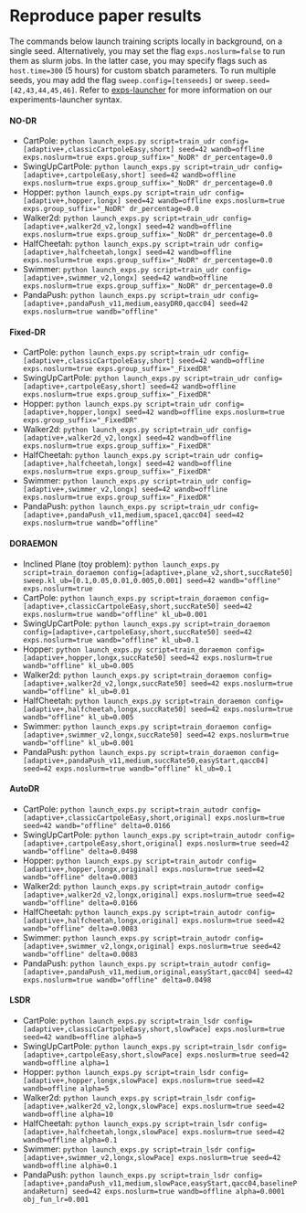 # Reproduce paper results

The commands below launch training scripts locally in background, on a single seed. Alternatively, you may set the flag `exps.noslurm=false` to run them as slurm jobs. In the latter case, you may specify flags such as `host.time=300` (5 hours) for custom sbatch parameters.
To run multiple seeds, you may add the flag `sweep.config=[tenseeds]` or `sweep.seed=[42,43,44,45,46]`.
Refer to [exps-launcher](https://github.com/gabrieletiboni/exps-launcher/) for more information on our experiments-launcher syntax.

#### NO-DR
  - CartPole: `python launch_exps.py script=train_udr config=[adaptive+,classicCartpoleEasy,short] seed=42 wandb=offline exps.noslurm=true exps.group_suffix="_NoDR" dr_percentage=0.0`
  - SwingUpCartPole: `python launch_exps.py script=train_udr config=[adaptive+,cartpoleEasy,short] seed=42 wandb=offline exps.noslurm=true exps.group_suffix="_NoDR" dr_percentage=0.0`
  - Hopper: `python launch_exps.py script=train_udr config=[adaptive+,hopper,longx] seed=42 wandb=offline exps.noslurm=true exps.group_suffix="_NoDR" dr_percentage=0.0`
  - Walker2d: `python launch_exps.py script=train_udr config=[adaptive+,walker2d_v2,longx] seed=42 wandb=offline exps.noslurm=true exps.group_suffix="_NoDR" dr_percentage=0.0`
  - HalfCheetah: `python launch_exps.py script=train_udr config=[adaptive+,halfcheetah,longx] seed=42 wandb=offline exps.noslurm=true exps.group_suffix="_NoDR" dr_percentage=0.0`
  - Swimmer: `python launch_exps.py script=train_udr config=[adaptive+,swimmer_v2,longx] seed=42 wandb=offline exps.noslurm=true exps.group_suffix="_NoDR" dr_percentage=0.0`
  - PandaPush: `python launch_exps.py script=train_udr config=[adaptive+,pandaPush_v11,medium,easyDR0,qacc04] seed=42 exps.noslurm=true wandb="offline"`

#### Fixed-DR
 - CartPole: `python launch_exps.py script=train_udr config=[adaptive+,classicCartpoleEasy,short] seed=42 wandb=offline exps.noslurm=true exps.group_suffix="_FixedDR"`
 - SwingUpCartPole: `python launch_exps.py script=train_udr config=[adaptive+,cartpoleEasy,short] seed=42 wandb=offline exps.noslurm=true exps.group_suffix="_FixedDR"`
 - Hopper: `python launch_exps.py script=train_udr config=[adaptive+,hopper,longx] seed=42 wandb=offline exps.noslurm=true exps.group_suffix="_FixedDR"`
 - Walker2d: `python launch_exps.py script=train_udr config=[adaptive+,walker2d_v2,longx] seed=42 wandb=offline exps.noslurm=true exps.group_suffix="_FixedDR"`
 - HalfCheetah: `python launch_exps.py script=train_udr config=[adaptive+,halfcheetah,longx] seed=42 wandb=offline exps.noslurm=true exps.group_suffix="_FixedDR"`
 - Swimmer: `python launch_exps.py script=train_udr config=[adaptive+,swimmer_v2,longx] seed=42 wandb=offline exps.noslurm=true exps.group_suffix="_FixedDR"`
 - PandaPush: `python launch_exps.py script=train_udr config=[adaptive+,pandaPush_v11,medium,space1,qacc04] seed=42 exps.noslurm=true wandb="offline"`

#### DORAEMON
- Inclined Plane (toy problem): `python launch_exps.py script=train_doraemon config=[adaptive+,plane_v2,short,succRate50] sweep.kl_ub=[0.1,0.05,0.01,0.005,0.001] seed=42 wandb="offline" exps.noslurm=true`
- CartPole: `python launch_exps.py script=train_doraemon config=[adaptive+,classicCartpoleEasy,short,succRate50] seed=42 exps.noslurm=true wandb="offline" kl_ub=0.001`
- SwingUpCartPole: `python launch_exps.py script=train_doraemon config=[adaptive+,cartpoleEasy,short,succRate50] seed=42 exps.noslurm=true wandb="offline" kl_ub=0.1`
- Hopper: `python launch_exps.py script=train_doraemon config=[adaptive+,hopper,longx,succRate50] seed=42 exps.noslurm=true wandb="offline" kl_ub=0.005`
- Walker2d: `python launch_exps.py script=train_doraemon config=[adaptive+,walker2d_v2,longx,succRate50] seed=42 exps.noslurm=true wandb="offline" kl_ub=0.01`
- HalfCheetah: `python launch_exps.py script=train_doraemon config=[adaptive+,halfcheetah,longx,succRate50] seed=42 exps.noslurm=true wandb="offline" kl_ub=0.005`
- Swimmer: `python launch_exps.py script=train_doraemon config=[adaptive+,swimmer_v2,longx,succRate50] seed=42 exps.noslurm=true wandb="offline" kl_ub=0.001`
- PandaPush: `python launch_exps.py script=train_doraemon config=[adaptive+,pandaPush_v11,medium,succRate50,easyStart,qacc04] seed=42 exps.noslurm=true wandb="offline" kl_ub=0.1`

#### AutoDR
- CartPole: `python launch_exps.py script=train_autodr config=[adaptive+,classicCartpoleEasy,short,original] exps.noslurm=true seed=42 wandb="offline" delta=0.0166`
- SwingUpCartPole: `python launch_exps.py script=train_autodr config=[adaptive+,cartpoleEasy,short,original] exps.noslurm=true seed=42 wandb="offline" delta=0.0498`
- Hopper: `python launch_exps.py script=train_autodr config=[adaptive+,hopper,longx,original] exps.noslurm=true seed=42 wandb="offline" delta=0.0083`
- Walker2d: `python launch_exps.py script=train_autodr config=[adaptive+,walker2d_v2,longx,original] exps.noslurm=true seed=42 wandb="offline" delta=0.0166`
- HalfCheetah: `python launch_exps.py script=train_autodr config=[adaptive+,halfcheetah,longx,original] exps.noslurm=true seed=42 wandb="offline" delta=0.0083`
- Swimmer: `python launch_exps.py script=train_autodr config=[adaptive+,swimmer_v2,longx,original] exps.noslurm=true seed=42 wandb="offline" delta=0.0083`
- PandaPush: `python launch_exps.py script=train_autodr config=[adaptive+,pandaPush_v11,medium,original,easyStart,qacc04] seed=42 exps.noslurm=true wandb="offline" delta=0.0498`


#### LSDR
- CartPole: `python launch_exps.py script=train_lsdr config=[adaptive+,classicCartpoleEasy,short,slowPace] exps.noslurm=true seed=42 wandb=offline alpha=5`
- SwingUpCartPole: `python launch_exps.py script=train_lsdr config=[adaptive+,cartpoleEasy,short,slowPace] exps.noslurm=true seed=42 wandb=offline alpha=1`
- Hopper: `python launch_exps.py script=train_lsdr config=[adaptive+,hopper,longx,slowPace] exps.noslurm=true seed=42 wandb=offline alpha=5`
- Walker2d: `python launch_exps.py script=train_lsdr config=[adaptive+,walker2d_v2,longx,slowPace] exps.noslurm=true seed=42 wandb=offline alpha=10`
- HalfCheetah: `python launch_exps.py script=train_lsdr config=[adaptive+,halfcheetah,longx,slowPace] exps.noslurm=true seed=42 wandb=offline alpha=0.1`
- Swimmer: `python launch_exps.py script=train_lsdr config=[adaptive+,swimmer_v2,longx,slowPace] exps.noslurm=true seed=42 wandb=offline alpha=0.1`
- PandaPush: `python launch_exps.py script=train_lsdr config=[adaptive+,pandaPush_v11,medium,slowPace,easyStart,qacc04,baselinePandaReturn] seed=42 exps.noslurm=true wandb=offline alpha=0.0001 obj_fun_lr=0.001`
